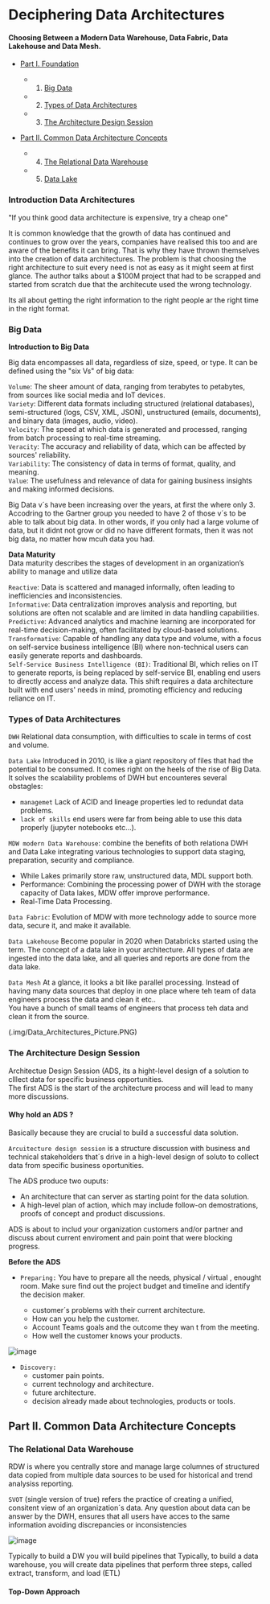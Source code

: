 # Deciphering Data Architectures  
#### Choosing Between a Modern Data Warehouse, Data Fabric, Data Lakehouse and Data Mesh.

- [Part I. Foundation](#part-i-foundation)
  - 1. [Big Data](#big-data)
  - 2. [Types of Data Architectures](#types-of-data-architectures)
  - 3. [The Architecture Design Session](#the-architecture-design-session)
  
- [Part II. Common Data Architecture Concepts](#part-ii-common-data-architecture-concepts)
  - 4. [The Relational Data Warehouse](#the-relational-data-warehouse)
  - 5. [Data Lake](#data-lake)


### Introduction Data Architectures

"If you think good data architecture is expensive, try a cheap one"

It is common knowledge that the growth of data has continued and continues to grow over the years, companies have realised this too and are aware of the benefits it can bring. That is why they have thrown themselves into the creation of data architectures. 
The problem is that choosing the right architecture to suit every need is not as easy as it might seem at first glance.
The author talks about a $100M project that had to be scrapped and started from scratch due that the architecute used the wrong technology.

Its all about getting the right information to the right people ar the right time in the right format.

### Big Data

**Introduction to Big Data**

Big data encompasses all data, regardless of size, speed, or type. It can be defined using the "six Vs" of big data:

`Volume`: The sheer amount of data, ranging from terabytes to petabytes, from sources like social media and IoT devices.  
`Variety`: Different data formats including structured (relational databases), semi-structured (logs, CSV, XML, JSON), unstructured (emails, documents), and binary data (images, audio, video).  
`Velocity`: The speed at which data is generated and processed, ranging from batch processing to real-time streaming.  
`Veracity`: The accuracy and reliability of data, which can be affected by sources' reliability.  
`Variability`: The consistency of data in terms of format, quality, and meaning.  
`Value`: The usefulness and relevance of data for gaining business insights and making informed decisions.  

Big Data v´s have been increasing over the years, at first the where only 3. Accodring to the Gartner group you needed to have 2 of those v´s to be able to talk about big data.
In other words, if you only had a large volume of data, but it didnt not grow or did no have different formats, then it was not big data, no matter how mcuh data you had.


**Data Maturity**  
Data maturity describes the stages of development in an organization’s ability to manage and utilize data

`Reactive`: Data is scattered and managed informally, often leading to inefficiencies and inconsistencies.  
`Informative`: Data centralization improves analysis and reporting, but solutions are often not scalable and are limited in data handling capabilities.  
`Predictive`: Advanced analytics and machine learning are incorporated for real-time decision-making, often facilitated by cloud-based solutions.  
`Transformative`: Capable of handling any data type and volume, with a focus on self-service business intelligence (BI) where non-technical users can easily generate reports and dashboards.  
`Self-Service Business Intelligence (BI)`: Traditional BI, which relies on IT to generate reports, is being replaced by self-service BI, enabling end users to directly access and analyze data. This shift requires a data architecture built with end users' needs in mind, promoting efficiency and reducing reliance on IT.  


### Types of Data Architectures

`DWH` Relational data consumption, with difficulties to scale in terms of cost and volume.  

`Data Lake` Introduced in 2010, is like a giant repository of files that had the potential to be consumed. It comes right on the heels of the rise of Big Data. It solves the scalability problems of DWH
but encounteres several obstagles:
 - `managemet` Lack of ACID and lineage properties led to redundat data problems.   
 - `lack of skills` end users were far from being able to use this data properly (jupyter notebooks etc...).  
 
`MDW modern Data Warehouse`: combine the benefits of both relationa DWH and Data Lake integrating various technologies to support data staging, preparation, security and compliance.
 - While Lakes primarily store raw, unstructured data, MDL support both.  
 - Performance: Combining the processing power of DWH with the storage capacity of Data lakes, MDW offer improve performance.  
 - Real-Time Data Processing.

`Data Fabric`: Evolution of MDW with more technology adde to source more data, secure it, and make it available. 

`Data Lakehouse` Become popular in 2020 when Databricks started using the term. The concept of a data lake in your architecture. All types of data are ingested into the data lake, and all queries and reports are done from the data lake.  
 
`Data Mesh`
At a glance, it looks a bit like parallel processing. Instead of having many data sources that deploy in one place where teh team of data engineers process the data and clean it etc..  
You have a bunch of small teams of engineers that process teh data and clean it from the source.  

(.img/Data_Architectures_Picture.PNG)

### The Architecture Design Session

Architectue Design Session (ADS, its a hight-level design of a solution to clllect data for specific business opportunities.  
The first ADS is the start of the architecture process and will lead to many more discussions.

#### Why hold an ADS ?

Basically because they are crucial to build a successful data solution. 

`Arcuitecture design session` is a structure discussion with business and technical stakeholders that´s drive in a high-level design of soluto to collect data from specific business oportunities.  

The ADS produce two ouputs:

- An architecture that can server as starting point for the data solution.  
- A high-level plan of action, which may include follow-on demostrations, proofs of concept and product discussions.  


ADS is about to includ your organization customers and/or partner and discuss about current enviroment and pain point that were blocking progress.  


**Before the ADS**
- `Preparing:` You have to prepare all the needs, physical / virtual , enought room.
    Make sure find out the project budget and timeline and identify the decision maker.  
	
	- customer´s problems with their current architecture.  
	- How can you help the customer.    
	- Account Teams goals and the outcome they wan t from the meeting.  
	- How well the customer knows your products.  
	
![image](https://github.com/Enrique1987/data_solution_architect/blob/main/img/02_ADS_Meeting.PNG)
	
- `Discovery:`
  - customer pain points.  
  - current technology and architecture.  
  - future architecture.  
  - decision already made about technologies, products or tools.  
  
## Part II. Common Data Architecture Concepts

### The Relational Data Warehouse

RDW is where you centrally store and manage large columnes of structured data copied from multiple data sources to be used for historical and trend analysiss reporting.

`SVOT` (single version of true) refers the practice of creating a unified, consitent view of an organization´s data. Any question about data can be answer by the DWH, ensures that 
all users have acces to the same information avoiding discrepancies or inconsistencies

![image](https://github.com/Enrique1987/data_solution_architect/blob/main/img/04_EDW.PNG)

Typically to build a DW you will build pipelines that Typically, to build a data warehouse, you will create data pipelines that perform three
steps, called extract, transform, and load (ETL)


#### Top-Down Approach

